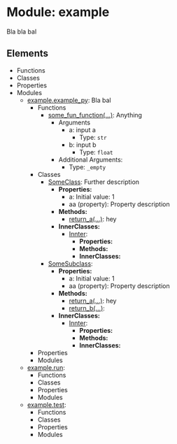 # Module: example

Bla bla bal



## Elements

- Functions  
- Classes  
- Properties  
- Modules  
  - [example.example_py](example\example_py.md): Bla bal  
    - Functions  
      - [some_fun_function(...)](example\example_py\some_fun_function.md): Anything  
        - Arguments  
          - a: input a  
            - Type: `str`  
          - b: input b  
            - Type: `float`  
        - Additional Arguments:  
          - Type: `_empty`  
    - Classes  
      - [SomeClass](example\example_py\SomeClass.md): Further description  
        - **Properties:**  
          - a: Initial value: 1  
          - aa (property): Property description  
        - **Methods:**  
          - [return_a(...)](example\example_py\SomeClass.return_a.md): hey  
        - **InnerClasses:**  
          - [Innter](example\example_py\SomeClass.Innter.md):   
            - **Properties:**  
            - **Methods:**  
            - **InnerClasses:**  
      - [SomeSubclass](example\example_py\SomeSubclass.md):   
        - **Properties:**  
          - a: Initial value: 1  
          - aa (property): Property description  
        - **Methods:**  
          - [return_a(...)](example\example_py\SomeSubclass.return_a.md): hey  
          - [return_b(...)](example\example_py\SomeSubclass.return_b.md):   
        - **InnerClasses:**  
          - [Innter](example\example_py\SomeClass.Innter.md):   
            - **Properties:**  
            - **Methods:**  
            - **InnerClasses:**  
    - Properties  
    - Modules  
  - [example.run](example\run.md):   
    - Functions  
    - Classes  
    - Properties  
    - Modules  
  - [example.test](example\test.md):   
    - Functions  
    - Classes  
    - Properties  
    - Modules  
